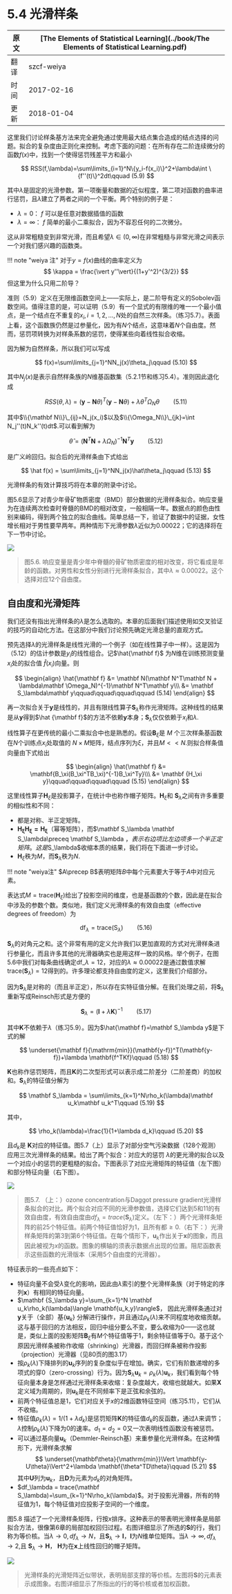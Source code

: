 # 5.4 光滑样条

| 原文   | [The Elements of Statistical Learning](../book/The Elements of Statistical Learning.pdf) |
| ---- | ---------------------------------------- |
| 翻译   | szcf-weiya                               |
| 时间   | 2017-02-16                               |
|更新|2018-01-04|

这里我们讨论样条基方法来完全避免通过使用最大结点集合造成的结点选择的问题。拟合的复杂度由正则化来控制。考虑下面的问题：在所有存在二阶连续微分的函数$f(x)$中，找到一个使得惩罚残差平方和最小

$$
RSS(f,\lambda)=\sum\limits_{i=1}^N\{y_i-f(x_i)\}^2+\lambda\int \{f''(t)\}^2dt\qquad (5.9)
$$

其中$\lambda$是固定的光滑参数。第一项衡量和数据的近似程度，第二项对函数的曲率进行惩罚，且$\lambda$建立了两者之间的一个平衡。两个特别的例子是：

- $\lambda=0$： $f$ 可以是任意对数据插值的函数
- $\lambda=\infty$： $f$ 简单的最小二乘拟合，因为不容忍任何的二次微分。

这从非常粗糙变到非常光滑，而且希望$\lambda\in(0,\infty)$在非常粗糙与非常光滑之间表示一个对我们感兴趣的函数类。

!!! note "weiya 注"
    对于$y=f(x)$曲线的曲率定义为
	  $$
	  \kappa = \frac{\vert y''\vert}{(1+y'^2)^{3/2}}
	  $$
	  但这里为什么只用二阶导？

准则（5.9）定义在无限维函数空间上——实际上，是二阶导有定义的Sobolev函数空间。值得注意的是，可以证明（5.9）有一个显式的有限维的唯一一个最小值点，是一个结点在不重复的$x_i,i=1,2,\ldots,N$处的自然三次样条。（练习5.7）。表面上看，这个函数族仍然是过参量化，因为有$N$个结点，这意味着$N$个自由度。然而，惩罚项转换为对样条系数的惩罚，使得某些向着线性拟合收缩。

因为解为自然样条，所以我们可以写成

$$
f(x)=\sum\limits_{j=1}^NN_j(x)\theta_j\qquad (5.10)
$$

其中$N_j(x)$是表示自然样条族的$N$维基函数集（5.2.1节和练习5.4）。准则因此退化成

$$
RSS(\theta,\lambda)=(\mathbf y-\mathbf N\theta)^T(\mathbf y-\mathbf N\theta)+\lambda\theta^T\Omega_N\theta\qquad (5.11)
$$

其中$\\{\mathbf N\\}\_{ij}=N_j(x_i)$以及$\\{\Omega_N\\}\_{jk}=\int N_j''(t)N_k''(t)dt$.可以看到解为

$$
\hat\theta = (\mathbf N^T\mathbf N+\lambda\Omega_N)^{-1}\mathbf N^T\mathbf y\qquad (5.12)
$$

是广义岭回归。拟合后的光滑样条由下式给出

$$
\hat f(x) = \sum\limits_{j=1}^NN_j(x)\hat\theta_j\qquad (5.13)
$$

光滑样条的有效计算技巧将在本章的附录中讨论。

图5.6显示了对青少年骨矿物质密度（BMD）部分数据的光滑样条拟合。响应变量为在连续两次检查时脊髓的BMD的相对改变，一般相隔一年。数据点的颜色由性别来编码，得到两个独立的拟合曲线。简单总结一下，验证了数据中的证据，女性增长相对于男性要早两年。两种情形下光滑参数$\lambda$近似为0.00022；它的选择将在下一节中讨论。

![](../img/05/fig5.6.png)

> 图5.6. 响应变量是青少年中脊髓的骨矿物质密度的相对改变，将它看成是年龄的函数。对男性和女性分别进行光滑样条拟合，其中$\lambda\approx 0.00022$。这个选择对应12个自由度。

## 自由度和光滑矩阵

我们还没有指出光滑样条的$\lambda$是怎么选取的。本章的后面我们描述使用如交叉验证的技巧的自动化方法。在这部分中我们讨论预先确定光滑总量的直观方式。

预先选择$\lambda$的光滑样条是线性光滑的一个例子（如在线性算子中一样）。这是因为（5.12）的估计参数是$y_i$的线性组合。记$\hat{\mathbf f}$ 为$N$维在训练预测变量$x_i$处的拟合值 $\hat f(x_i)$向量。则

$$
\begin{align}
\hat{\mathbf f} &= \mathbf N(\mathbf N^T\mathbf N + \lambda\mathbf \Omega_N)^{-1}\mathbf N^T\mathbf y\\\
	            &= \mathbf S_\lambda\mathbf y\qquad\qquad\qquad\qquad (5.14)
\end{align}
$$

再一次拟合关于$\mathbf y$是线性的，并且有限线性算子$\mathbf S_\lambda$称作光滑矩阵。这种线性的结果是从$\mathbf y$得到$\hat {\mathbf f}$的方法不依赖$\mathbf y$本身；$\mathbf S_\lambda$仅仅依赖于$x_i$和$\lambda$.

线性算子在更传统的最小二乘拟合中也是熟悉的。假设$\mathbf B_\xi$是 $M$ 个三次样条基函数在$N$个训练点$x_i$处取值的 $N\times M$矩阵，结点序列为$\xi$，并且$M<<N$.则拟合样条值向量由下式给出

$$
\begin{align}
\hat{\mathbf f} &= \mathbf{B_\xi(B_\xi^TB_\xi)^{-1}B_\xi^Ty}\\\
&= \mathbf {H_\xi y}\qquad\qquad\qquad\qquad (5.15)
\end{align}
$$

这里线性算子$\mathbf H_\xi$是投影算子，在统计中也称作帽子矩阵。$\mathbf H_\xi$和 $\mathbf S_\lambda$之间有许多重要的相似性和不同：

- 都是对称、半正定矩阵。
- $\mathbf{H_\xi H_\xi=H_\xi}$（幂等矩阵），而$\mathbf S_\lambda \mathbf S_\lambda\preceq \mathbf S_\lambda $，表示右边项比左边项多一个半正定矩阵。这是$S_\lambda$收缩本质的结果，我们将在下面进一步讨论。
- $\mathbf H_\xi$秩为$M$，而$\mathbf S_\lambda$秩为$N$.

!!! note "weiya注"
    $A\precep B$表明矩阵$B$中每个元素要大于等于$A$中对应元素。

表达式$M=\mathrm{trace}(\mathbf H_\xi)$给出了投影空间的维度，也是基函数的个数，因此是在拟合中涉及的参数个数。类似地，我们定义光滑样条的有效自由度（effective degrees of freedom）为

$$
\mathrm{df}_\lambda = \mathrm{trace}(\mathrm{S}_\lambda)\qquad (5.16)
$$

$\mathbf S_\lambda$的对角元之和。这个非常有用的定义允许我们以更加直观的方式对光滑样条进行参量化，而且许多其他的光滑器确实也是用这样一致的风格。举个例子，在图5.6中我们对每条曲线确定$\mathrm{df}\_\lambda=12$，对应的$\lambda\approx 0.00022$是通过数值求解$\mathrm{trace}(\mathbf S_\lambda)=12$得到的。许多理论都支持自由度的定义，这里我们介绍部分。

因为$\mathbf S_\lambda$是对称的（而且半正定），所以存在实特征值分解。在我们处理之前，将$\mathbf S_\lambda$重新写成Reinsch形式是方便的

$$
\mathbf S_\lambda=(\mathbf I+\lambda \mathbf K)^{-1}\qquad (5.17)
$$

其中$\mathbf K$不依赖于$\lambda$（练习5.9）。因为$\hat{\mathbf f}=\mathbf S_\lambda y$是下式的解

$$
\underset{\mathbf f}{\mathrm{min}}(\mathbf{y-f})^T(\mathbf{y-f})+\lambda \mathbf{f^TKf}\qquad (5.18)
$$

$\mathbf K$也称作惩罚矩阵，而且$\mathbf K$的二次型形式可以表示成二阶差分（二阶差商）的加权和。$\mathbf S_\lambda$的特征值分解为

$$
\mathbf S_\lambda = \sum\limits_{k=1}^N\rho_k(\lambda)\mathbf u_k\mathbf u_k^T\qquad (5.19)
$$

其中，

$$
\rho_k(\lambda)=\frac{1}{1+\lambda d_k}\qquad (5.20)
$$

且$d_k$是 $\mathbf K$对应的特征值。图5.7（上）显示了对部分空气污染数据（128个观测）应用三次光滑样条的结果。给出了两个拟合：对应大的惩罚 $\lambda$的更光滑的拟合以及一个对应小的惩罚的更粗糙的拟合。下图表示了对应光滑矩阵的特征值（左下图）和部分特征向量（右下图）。

![](../img/05/fig5.7.png)

> 图5.7. （上：）ozone concentration与Daggot pressure gradient光滑样条拟合的对比。两个拟合对应不同的光滑参数值，选择它们达到5和11的有效自由度，有效自由度由$df_\lambda =trace(\mathbf S_\lambda)$定义。（左下：）两个光滑样条矩阵的前25个特征值。前两个特征值恰好为1，且所有都$\ge 0$.（右下：）光滑样条矩阵的第3到第6个特征值。在每个情形下，$\mathbf u_k$作出关于$\mathbf x$的图象，而且因此被视为$x$的函数。图象的横轴的须表示数据点出现的位置。阻尼函数表示这些函数的光滑版本（采用5个自由度的光滑器）。

特征表示的一些亮点如下：

- 特征向量不会受$\lambda$变化的影响，因此由$\lambda$索引的整个光滑样条族（对于特定的序列$\mathbf x$）有相同的特征向量。
- $\mathbf {S_\lambda y}=\sum_{k=1}^N \mathbf u_k\rho_k(\lambda)\langle \mathbf{u_k,y}\rangle$， 因此光滑样条通过对$\mathbf y$关于（全部）基$\{\mathbf u_k\}$ 分解进行操作，并且通过$\rho_k(\lambda)$来不同程度地收缩贡献。这与基于回归的方法相反，回归中组分要么不变，要么收缩为0——这也就是，类似上面的投影矩阵$\mathbf B_\xi$有$M$个特征值等于1，剩余特征值等于0。基于这个原因光滑样条被称作收缩（shrinking）光滑器，而回归样条被称作投影（projection）光滑器（见80页的图3.17）
- 按$\rho_k(\lambda)$下降排列的$\mathbf u_k$序列的复杂度似乎在增加。确实，它们有阶数递增的多项式的穿0（zero-crossing）行为。因为$\mathbf S_\lambda \mathbf u_k=\rho_k(\lambda)\mathbf u_k$，我们看到每个特征向量本身是怎样通过光滑样条来收缩：复杂度越大，收缩也就越大。如果$\mathbf X$定义域为周期的，则$\mathbf u_k$是在不同频率下是正弦和余弦的。
- 前两个特征值总是1，它们对应关于$x$的2维函数特征空间（练习5.11），它们从不收缩。
- 特征值$\rho_k(\lambda)=1/(1+\lambda d_k)$是惩罚矩阵$\mathbf K$的特征值$d_k$的反函数，通过$\lambda$来调节；$\lambda$控制$\rho_k(\lambda)$下降为0的速率。$d_1=d_2=0$又一次表明线性函数没有被惩罚。
- 可以通过基向量$\mathbf u_k$（Demmler-Reinsch基）来重参量化光滑样条。在这种情形下，光滑样条求解
$$
\underset{\mathbf\theta}{\mathrm{min}}\Vert \mathbf{y-U\theta}\Vert^2+\lambda \mathbf{\theta^TD\theta}\qquad (5.21)
$$
其中$\mathbf U$列为$\mathbf u_k$，且$\mathbf D$为元素为$d_k$的对角矩阵。
- $df_\lambda = trace(\mathbf S_\lambda)=\sum_{k=1}^N\rho_k(\lambda)$。对于投影光滑器，所有的特征值为1，每个特征值对应投影子空间的一个维度。

图5.8 描述了一个光滑样条矩阵，行按$x$排序。这种表示的带表明光滑样条是局部拟合方法，很像第6章的局部加权回归过程。右图详细显示了所选的$\mathbf S$的行，我们称为等价核。当$\lambda\rightarrow 0, df_\lambda\rightarrow N$，且$\mathbf S_\lambda\rightarrow \mathbf I$，$\mathbf I$为$N$维单位矩阵。当$\lambda\rightarrow \infty,df_\lambda\rightarrow 2,$且 $\mathbf S_\lambda\rightarrow \mathbf H$， $\mathbf H$为在$\mathbf x$上线性回归的帽子矩阵。

![](../img/05/fig5.8.png)

> 光滑样条的光滑矩阵近似带状，表明局部支撑的等价核。左图将$\mathbf S$的元素表示成图象。右图详细显示了所指出的行的等价核或者加权函数。
